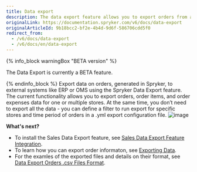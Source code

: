 ```yaml
---
title: Data export
description: The data export feature allows you to export orders from a Spryker shop to an external system.
originalLink: https://documentation.spryker.com/v6/docs/data-export
originalArticleId: 9b18bcc2-bf2e-4b4d-9d6f-586706cdd5f0
redirect_from:
  - /v6/docs/data-export
  - /v6/docs/en/data-export
---
```


{% info_block warningBox "BETA version" %}

The Data Export is currently a BETA feature.

{% endinfo_block %}
Export data on orders, generated in Spryker, to external systems like ERP or OMS using the Spryker Data Export feature. The current functionality allows you to export orders, order items, and order expenses data for one or multiple stores. At the same time, you don’t need to export all the data - you can define a filter to run export for specific stores and time period of orders in a .yml export configuration file.
![image](https://spryker.s3.eu-central-1.amazonaws.com/docs/Features/SDK/Data+Export/data-export.png)

**What's next?**

* To install the Sales Data Export feature, see [Sales Data Export Feature Integration](/docs/scos/dev/migration-and-integration/202009.0/feature-integration-guides/sales-data-export-feature-integration.html).
* To learn how you can export order informaton, see [Exporting Data](/docs/scos/dev/developer-guides/202009.0/development-guide/data-export/exporting-data.html).
* For the examles of the exported files and details on their format, see [Data Export Orders .csv Files Format](/docs/scos/dev/developer-guides/202009.0/development-guide/data-export/data-export-orders-.csv-files-format.html).
